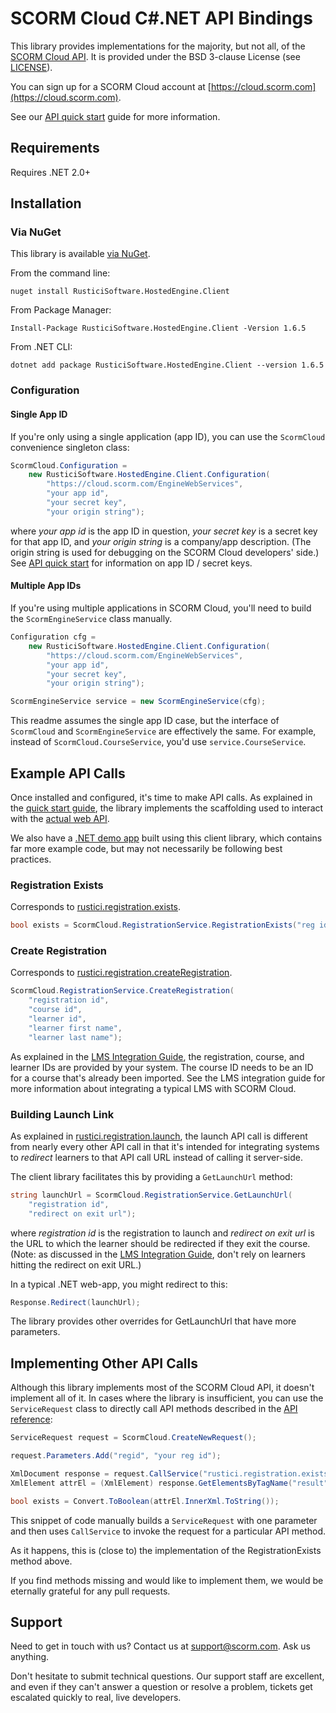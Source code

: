 # SCORM Cloud C#.NET API Bindings

This library provides implementations for the majority, but not all, of the
[SCORM Cloud API][1]. It is provided under the BSD 3-clause License (see
[LICENSE](LICENSE.md)).

You can sign up for a SCORM Cloud account at
[https://cloud.scorm.com](https://cloud.scorm.com).

See our [API quick start][1] guide for more information.

## Requirements

Requires .NET 2.0+

## Installation

### Via NuGet

This library is available [via NuGet][2].

From the command line:

    nuget install RusticiSoftware.HostedEngine.Client

From Package Manager:

    Install-Package RusticiSoftware.HostedEngine.Client -Version 1.6.5

From .NET CLI:

    dotnet add package RusticiSoftware.HostedEngine.Client --version 1.6.5

### Configuration

#### Single App ID

If you're only using a single application (app ID), you can use the
`ScormCloud` convenience singleton class:

```csharp
ScormCloud.Configuration =
    new RusticiSoftware.HostedEngine.Client.Configuration(
        "https://cloud.scorm.com/EngineWebServices",
        "your app id",
        "your secret key",
        "your origin string");
```

where *your app id* is the app ID in question, *your secret key* is a secret
key for that app ID, and *your origin string* is a company/app description.
(The origin string is used for debugging on the SCORM Cloud developers' side.)
See [API quick start][1] for information on app ID / secret keys.

#### Multiple App IDs

If you're using multiple applications in SCORM Cloud, you'll need to
build the `ScormEngineService` class manually.

```csharp
Configuration cfg =
    new RusticiSoftware.HostedEngine.Client.Configuration(
        "https://cloud.scorm.com/EngineWebServices",
        "your app id",
        "your secret key",
        "your origin string");

ScormEngineService service = new ScormEngineService(cfg);
```

This readme assumes the single app ID case, but the interface of
`ScormCloud` and `ScormEngineService` are effectively the same. For example,
instead of `ScormCloud.CourseService`, you'd use `service.CourseService`.

## Example API Calls

Once installed and configured, it's time to make API calls. As explained in
the [quick start guide][1], the library implements the scaffolding used to
interact with the [actual web API][3].

We also have a [.NET demo app](https://github.com/RusticiSoftware/SCORMCloud_NetDemoApp)
built using this client library, which contains far more example code,
but may not necessarily be following best practices.

### Registration Exists

Corresponds to [rustici.registration.exists][4].

```csharp
bool exists = ScormCloud.RegistrationService.RegistrationExists("reg id");
```

### Create Registration

Corresponds to [rustici.registration.createRegistration][5].

```csharp
ScormCloud.RegistrationService.CreateRegistration(
    "registration id",
    "course id",
    "learner id",
    "learner first name",
    "learner last name");
```

As explained in the [LMS Integration Guide][6], the registration, course, and 
learner IDs are provided by your system. The course ID needs to be an ID
for a course that's already been imported. See the LMS integration guide for
more information about integrating a typical LMS with SCORM Cloud.

### Building Launch Link

As explained in [rustici.registration.launch][7], the launch API call is
different from nearly every other API call in that it's intended for integrating
systems to *redirect* learners to that API call URL instead of calling it
server-side.

The client library facilitates this by providing a `GetLaunchUrl` method:

```csharp
string launchUrl = ScormCloud.RegistrationService.GetLaunchUrl(
    "registration id",
    "redirect on exit url");
```

where *registration id* is the registration to launch and *redirect on exit url*
is the URL to which the learner should be redirected if they exit the course.
(Note: as discussed in the [LMS Integration Guide][6], don't rely on learners
hitting the redirect on exit URL.)

In a typical .NET web-app, you might redirect to this:

```csharp
Response.Redirect(launchUrl);
```

The library provides other overrides for GetLaunchUrl that have more parameters.

## Implementing Other API Calls

Although this library implements most of the SCORM Cloud API, it doesn't
implement all of it. In cases where the library is insufficient, you can use
the `ServiceRequest` class to directly call API methods described in the
[API reference][3]:

```csharp
ServiceRequest request = ScormCloud.CreateNewRequest();

request.Parameters.Add("regid", "your reg id");

XmlDocument response = request.CallService("rustici.registration.exists");
XmlElement attrEl = (XmlElement) response.GetElementsByTagName("result")[0];

bool exists = Convert.ToBoolean(attrEl.InnerXml.ToString());
```

This snippet of code manually builds a `ServiceRequest` with one parameter
and then uses `CallService` to invoke the request for a particular API method.

As it happens, this is (close to) the implementation of the RegistrationExists
method above.

If you find methods missing and would like to implement them, we would be
eternally grateful for any pull requests. 

## Support

Need to get in touch with us? Contact us at
[support@scorm.com](mailto:support@scorm.com). Ask us anything.

Don't hesitate to submit technical questions. Our support staff are excellent,
and even if they can't answer a question or resolve a problem, tickets get
escalated quickly to real, live developers.


[1]: https://cloud.scorm.com/docs/quick_start.html
[2]: https://www.nuget.org/packages/RusticiSoftware.HostedEngine.Client/1.6.5
[3]: https://cloud.scorm.com/docs/api_reference/index.html
[4]: https://cloud.scorm.com/docs/api_reference/registration.html#exists
[5]: https://cloud.scorm.com/docs/api_reference/registration.html#createRegistration
[6]: https://cloud.scorm.com/docs/lms_integration.html#ids-are-yours
[7]: https://cloud.scorm.com/docs/api_reference/registration.html#launch
